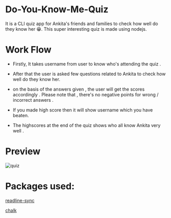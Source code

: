 # Do-You-Know-Me-Quiz
It is a CLI quiz app for Ankita's friends and families to check how well do they know her 😁. This super interesting quiz is made using nodejs.

# Work Flow
* Firstly, It takes username from user to know who's attending the quiz .

* After that the user is asked few questions related to Ankita to check how well do they know her.

* on the basis of the answers given , the user will get the scores accordingly . Please note that , there's no negative points for wrong / incorrect answers .

* If you made high score then it will show username which you have beaten.

* The highscores at the end of the quiz shows who all know Ankita very well .

# Preview
![quiz](https://user-images.githubusercontent.com/50478681/176250715-57192eb6-ddee-47a7-b004-cd19f197c5d3.png)


# Packages used:
[readline-sync](https://www.npmjs.com/package/readline-sync)

[chalk](https://www.npmjs.com/package/chalk)
